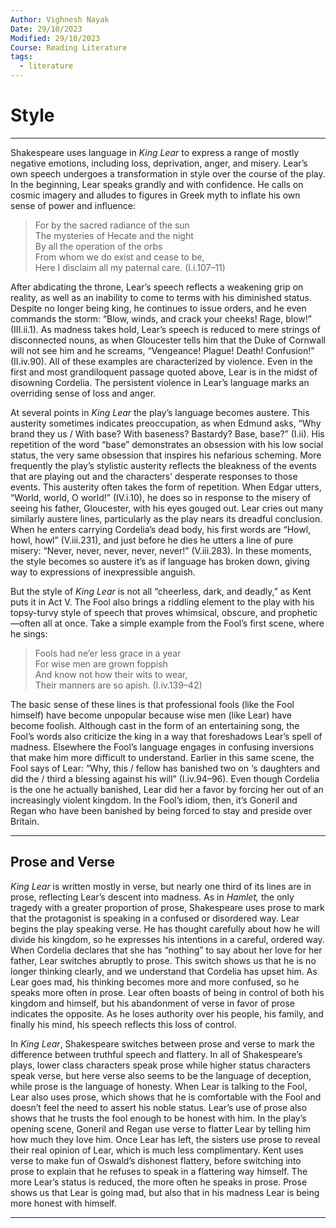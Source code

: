 ```yaml
---
Author: Vighnesh Nayak
Date: 29/10/2023
Modified: 29/10/2023
Course: Reading Literature
tags:
  - literature
---
```

# Style
---
Shakespeare uses language in _King Lear_ to express a range of mostly negative emotions, including loss, deprivation, anger, and misery. Lear’s own speech undergoes a transformation in style over the course of the play. In the beginning, Lear speaks grandly and with confidence. He calls on cosmic imagery and alludes to figures in Greek myth to inflate his own sense of power and influence:

> For by the sacred radiance of the sun  
> The mysteries of Hecate and the night  
> By all the operation of the orbs  
> From whom we do exist and cease to be,  
> Here I disclaim all my paternal care. (I.i.107–11)

After abdicating the throne, Lear’s speech reflects a weakening grip on reality, as well as an inability to come to terms with his diminished status. Despite no longer being king, he continues to issue orders, and he even commands the storm: “Blow, winds, and crack your cheeks! Rage, blow!” (III.ii.1). As madness takes hold, Lear’s speech is reduced to mere strings of disconnected nouns, as when Gloucester tells him that the Duke of Cornwall will not see him and he screams, “Vengeance! Plague! Death! Confusion!” (II.iv.90). All of these examples are characterized by violence. Even in the first and most grandiloquent passage quoted above, Lear is in the midst of disowning Cordelia. The persistent violence in Lear’s language marks an overriding sense of loss and anger.

At several points in _King Lear_ the play’s language becomes austere. This austerity sometimes indicates preoccupation, as when Edmund asks, “Why brand they us / With base? With baseness? Bastardy? Base, base?” (I.ii). His repetition of the word “base” demonstrates an obsession with his low social status, the very same obsession that inspires his nefarious scheming. More frequently the play’s stylistic austerity reflects the bleakness of the events that are playing out and the characters’ desperate responses to those events. This austerity often takes the form of repetition. When Edgar utters, “World, world, O world!” (IV.i.10), he does so in response to the misery of seeing his father, Gloucester, with his eyes gouged out. Lear cries out many similarly austere lines, particularly as the play nears its dreadful conclusion. When he enters carrying Cordelia’s dead body, his first words are “Howl, howl, howl” (V.iii.231), and just before he dies he utters a line of pure misery: “Never, never, never, never, never!” (V.iii.283). In these moments, the style becomes so austere it’s as if language has broken down, giving way to expressions of inexpressible anguish.

But the style of _King Lear_ is not all “cheerless, dark, and deadly,” as Kent puts it in Act V. The Fool also brings a riddling element to the play with his topsy-turvy style of speech that proves whimsical, obscure, and prophetic—often all at once. Take a simple example from the Fool’s first scene, where he sings:

> Fools had ne’er less grace in a year  
> For wise men are grown foppish  
> And know not how their wits to wear,  
> Their manners are so apish. (I.iv.139–42)

The basic sense of these lines is that professional fools (like the Fool himself) have become unpopular because wise men (like Lear) have become foolish. Although cast in the form of an entertaining song, the Fool’s words also criticize the king in a way that foreshadows Lear’s spell of madness. Elsewhere the Fool’s language engages in confusing inversions that make him more difficult to understand. Earlier in this same scene, the Fool says of Lear: “Why, this / fellow has banished two on ‘s daughters and did the / third a blessing against his will” (I.iv.94–96). Even though Cordelia is the one he actually banished, Lear did her a favor by forcing her out of an increasingly violent kingdom. In the Fool’s idiom, then, it’s Goneril and Regan who have been banished by being forced to stay and preside over Britain.

---
## Prose and Verse

_King Lear_ is written mostly in verse, but nearly one third of its lines are in prose, reflecting Lear’s descent into madness. As in _Hamlet,_ the only tragedy with a greater proportion of prose, Shakespeare uses prose to mark that the protagonist is speaking in a confused or disordered way. Lear begins the play speaking verse. He has thought carefully about how he will divide his kingdom, so he expresses his intentions in a careful, ordered way. When Cordelia declares that she has “nothing” to say about her love for her father, Lear switches abruptly to prose. This switch shows us that he is no longer thinking clearly, and we understand that Cordelia has upset him. As Lear goes mad, his thinking becomes more and more confused, so he speaks more often in prose. Lear often boasts of being in control of both his kingdom and himself, but his abandonment of verse in favor of prose indicates the opposite. As he loses authority over his people, his family, and finally his mind, his speech reflects this loss of control.

In _King Lear_, Shakespeare switches between prose and verse to mark the difference between truthful speech and flattery. In all of Shakespeare’s plays, lower class characters speak prose while higher status characters speak verse, but here verse also seems to be the language of deception, while prose is the language of honesty. When Lear is talking to the Fool, Lear also uses prose, which shows that he is comfortable with the Fool and doesn’t feel the need to assert his noble status. Lear’s use of prose also shows that he trusts the fool enough to be honest with him. In the play’s opening scene, Goneril and Regan use verse to flatter Lear by telling him how much they love him. Once Lear has left, the sisters use prose to reveal their real opinion of Lear, which is much less complimentary. Kent uses verse to make fun of Oswald’s dishonest flattery, before switching into prose to explain that he refuses to speak in a flattering way himself. The more Lear’s status is reduced, the more often he speaks in prose. Prose shows us that Lear is going mad, but also that in his madness Lear is being more honest with himself.

---
